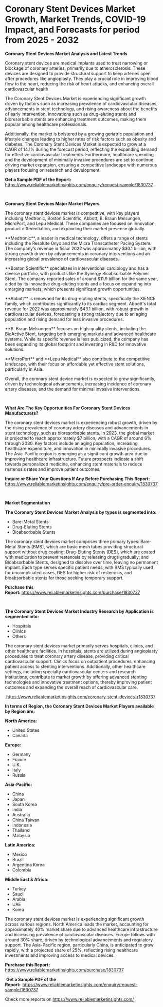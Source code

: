 <p><h1>Coronary Stent Devices Market Growth, Market Trends, COVID-19 Impact, and Forecasts for period from 2025 - 2032</h1></p><p><strong>Coronary Stent Devices Market Analysis and Latest Trends</strong></p>
<p><p>Coronary stent devices are medical implants used to treat narrowing or blockage of coronary arteries, primarily due to atherosclerosis. These devices are designed to provide structural support to keep arteries open after procedures like angioplasty. They play a crucial role in improving blood flow to the heart, reducing the risk of heart attacks, and enhancing overall cardiovascular health.</p><p>The Coronary Stent Devices Market is experiencing significant growth driven by factors such as increasing prevalence of cardiovascular diseases, advancements in stent technology, and rising awareness about the benefits of early intervention. Innovations such as drug-eluting stents and bioresorbable stents are enhancing treatment outcomes, making them popular among healthcare professionals.</p><p>Additionally, the market is bolstered by a growing geriatric population and lifestyle changes leading to higher rates of risk factors such as obesity and diabetes. The Coronary Stent Devices Market is expected to grow at a CAGR of 14.1% during the forecast period, reflecting the expanding demand for effective cardiovascular treatments. Furthermore, healthcare spending and the development of minimally invasive procedures are set to continue driving market expansion, ensuring a competitive landscape with numerous players focusing on research and development.</p></p>
<p><strong>Get a Sample PDF of the Report:&nbsp;</strong> <a href="https://www.reliablemarketinsights.com/enquiry/request-sample/1830737?utm_campaign=3200&utm_medium=2&utm_source=Github&utm_content=ia&utm_term=05032025&utm_id=coronary-stent-devices">https://www.reliablemarketinsights.com/enquiry/request-sample/1830737</a></p>
<p>&nbsp;</p>
<p><strong>Coronary Stent Devices Major Market Players</strong></p>
<p><p>The coronary stent devices market is competitive, with key players including Medtronic, Boston Scientific, Abbott, B. Braun Melsungen, MicroPort, and Lepu Medical. These companies are focused on innovation, product differentiation, and expanding their market presence globally.</p><p>**Medtronic**, a leader in medical technology, offers a range of stents including the Resolute Onyx and the Micra Transcatheter Pacing System. The company's revenue in fiscal 2022 was approximately $30.1 billion, with strong growth driven by advancements in coronary interventions and an increasing global prevalence of cardiovascular diseases.</p><p>**Boston Scientific** specializes in interventional cardiology and has a diverse portfolio, with products like the Synergy Bioabsorbable Polymer Stent. The company reported sales of around $11.9 billion for the same year, aided by its innovative drug-eluting stents and a focus on expanding into emerging markets, which presents significant growth opportunities.</p><p>**Abbott** is renowned for its drug-eluting stents, specifically the XIENCE family, which contributes significantly to its cardiac segment. Abbott's total revenue for 2022 was approximately $43.1 billion, with robust growth in cardiovascular devices, forecasting a strong trajectory due to an aging population and rising demand for less invasive procedures.</p><p>**B. Braun Melsungen** focuses on high-quality stents, including the BioActive Stent, targeting both emerging markets and advanced healthcare systems. While its specific revenue is less publicized, the company has been expanding its global footprint and investing in R&D for innovative solutions.</p><p>**MicroPort** and **Lepu Medical** also contribute to the competitive landscape, with their focus on affordable yet effective stent solutions, particularly in Asia.</p><p>Overall, the coronary stent device market is expected to grow significantly, driven by technological advancements, increasing incidence of coronary artery diseases, and the demand for minimal invasive interventions.</p></p>
<p>&nbsp;</p>
<p><strong>What Are The Key Opportunities For Coronary Stent Devices Manufacturers?</strong></p>
<p><p>The coronary stent devices market is experiencing robust growth, driven by the rising prevalence of coronary artery diseases and advancements in stent technology, such as bioresorbable stents. In 2023, the global market is projected to reach approximately $7 billion, with a CAGR of around 6% through 2030. Key factors include an aging population, increasing healthcare expenditure, and innovation in minimally invasive procedures. The Asia-Pacific region is emerging as a significant growth area due to improving healthcare infrastructure. Future prospects indicate a shift towards personalized medicine, enhancing stent materials to reduce restenosis rates and improve patient outcomes.</p></p>
<p><strong>Inquire or Share Your Questions If Any Before Purchasing This Report:</strong> <a href="https://www.reliablemarketinsights.com/enquiry/pre-order-enquiry/1830737?utm_campaign=3200&utm_medium=2&utm_source=Github&utm_content=ia&utm_term=05032025&utm_id=coronary-stent-devices">https://www.reliablemarketinsights.com/enquiry/pre-order-enquiry/1830737</a></p>
<p>&nbsp;</p>
<p><strong>Market Segmentation</strong></p>
<p><strong>The Coronary Stent Devices Market Analysis by types is segmented into:</strong></p>
<p><ul><li>Bare-Metal Stents</li><li>Drug-Eluting Stents</li><li>Bioabsorbable Stents</li></ul></p>
<p><p>The coronary stent devices market comprises three primary types: Bare-Metal Stents (BMS), which are basic mesh tubes providing structural support without drug coating; Drug-Eluting Stents (DES), which are coated with medication to prevent restenosis by releasing drugs gradually; and Bioabsorbable Stents, designed to dissolve over time, leaving no permanent implant. Each type serves specific patient needs, with BMS typically used for uncomplicated cases, DES for higher risk of restenosis, and bioabsorbable stents for those seeking temporary support.</p></p>
<p><strong>Purchase this Report:&nbsp;</strong><a href="https://www.reliablemarketinsights.com/purchase/1830737?utm_campaign=3200&utm_medium=2&utm_source=Github&utm_content=ia&utm_term=05032025&utm_id=coronary-stent-devices">https://www.reliablemarketinsights.com/purchase/1830737</a></p>
<p>&nbsp;</p>
<p><strong>The Coronary Stent Devices Market Industry Research by Application is segmented into:</strong></p>
<p><ul><li>Hospitals</li><li>Clinics</li><li>Others</li></ul></p>
<p><p>The coronary stent devices market primarily serves hospitals, clinics, and other healthcare facilities. In hospitals, stents are utilized during angioplasty procedures to treat coronary artery disease, providing critical cardiovascular support. Clinics focus on outpatient procedures, enhancing patient access to stenting interventions. Additionally, other healthcare settings, including specialty cardiovascular centers and research institutions, contribute to market growth by offering advanced stenting technologies and innovative treatment options, thereby improving patient outcomes and expanding the overall reach of cardiovascular care.</p></p>
<p><a href="https://www.reliablemarketinsights.com/coronary-stent-devices-r1830737?utm_campaign=3200&utm_medium=2&utm_source=Github&utm_content=ia&utm_term=05032025&utm_id=coronary-stent-devices">&nbsp;https://www.reliablemarketinsights.com/coronary-stent-devices-r1830737</a></p>
<p><strong>In terms of Region, the Coronary Stent Devices Market Players available by Region are:</strong></p>
<p>
    <p> <strong> North America: </strong>
        <ul>
            <li>United States</li>
            <li>Canada</li>
        </ul>
        </p> 
    <p> <strong> Europe: </strong>
        <ul>
            <li>Germany</li>
            <li>France</li>
            <li>U.K.</li>
            <li>Italy</li>
            <li>Russia</li>
        </ul>
        </p> 
    <p> <strong> Asia-Pacific: </strong>
        <ul>
            <li>China</li>
            <li>Japan</li>
            <li>South Korea</li>
            <li>India</li>
            <li>Australia</li>
            <li>China Taiwan</li>
            <li>Indonesia</li>
            <li>Thailand</li>
            <li>Malaysia</li>
        </ul>
        </p> 
    <p> <strong> Latin America: </strong>
        <ul>
            <li>Mexico</li>
            <li>Brazil</li>
            <li>Argentina Korea</li>
            <li>Colombia</li>
        </ul>
        </p> 
    <p> <strong> Middle East & Africa: </strong>
        <ul>
            <li>Turkey</li>
            <li>Saudi</li>
            <li>Arabia</li>
            <li>UAE</li>
            <li>Korea</li>
        </ul>
    </p>
    </p>
<p><p>The coronary stent devices market is experiencing significant growth across various regions. North America leads the market, accounting for approximately 40% market share due to advanced healthcare infrastructure and increasing prevalence of cardiovascular diseases. Europe follows with around 30% share, driven by technological advancements and regulatory support. The Asia-Pacific region, particularly China, is anticipated to grow rapidly, with a projected share of 25%, reflecting rising healthcare investments and improving access to medical devices.</p></p>
<p><strong>Purchase this Report: </strong><a href="https://www.reliablemarketinsights.com/purchase/1830737?utm_campaign=3200&utm_medium=2&utm_source=Github&utm_content=ia&utm_term=05032025&utm_id=coronary-stent-devices">https://www.reliablemarketinsights.com/purchase/1830737</a></p>
<p>&nbsp;<strong>Get a Sample PDF of the Report:&nbsp;&nbsp;</strong><a href="https://www.reliablemarketinsights.com/enquiry/request-sample/1830737?utm_campaign=3200&utm_medium=2&utm_source=Github&utm_content=ia&utm_term=05032025&utm_id=coronary-stent-devices">https://www.reliablemarketinsights.com/enquiry/request-sample/1830737</a></p>
<p><strong></strong></p>
<p>Check more reports on <a href="https://www.reliablemarketinsights.com/?utm_campaign=3200&utm_medium=2&utm_source=Github&utm_content=ia&utm_term=05032025&utm_id=coronary-stent-devices">https://www.reliablemarketinsights.com/</a></p>